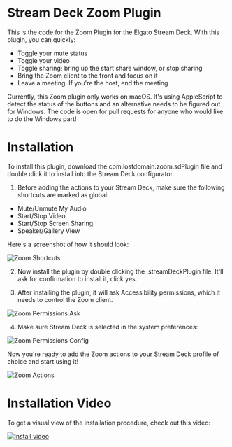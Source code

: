 # Stream Deck Zoom Plugin

This is the code for the Zoom Plugin for the Elgato Stream Deck. With this plugin, you can quickly:

* Toggle your mute status
* Toggle your video 
* Toggle sharing; bring up the start share window, or stop sharing
* Bring the Zoom client to the front and focus on it
* Leave a meeting. If you're the host, end the meeting

Currently, this Zoom plugin only works on macOS. It's using AppleScript to detect the status of the buttons and an alternative needs to be figured out for Windows. The code is open for pull requests for anyone who would like to do the Windows part!

# Installation

To install this plugin, download the com.lostdomain.zoom.sdPlugin file and double click it to install into the Stream Deck configurator. 

1. Before adding the actions to your Stream Deck, make sure the following shortcuts are marked as global:

* Mute/Unmute My Audio
* Start/Stop Video
* Start/Stop Screen Sharing
* Speaker/Gallery View

Here's a screenshot of how it should look:

![Zoom Shortcuts](doc/setup-zoom-shortcuts.png)

2. Now install the plugin by double clicking the .streamDeckPlugin file. It'll ask for confirmation to install it, click yes.

3. After installing the plugin, it will ask Accessibility permissions, which it needs to control the Zoom client.

![Zoom Permissions Ask](doc/setup-permissions-ask.png)

4. Make sure Stream Deck is selected in the system preferences:

![Zoom Permissions Config](doc/setup-permissions-config.png)

Now you're ready to add the Zoom actions to your Stream Deck profile of choice and start using it!

![Zoom Actions](doc/setup-streamdeck-zoom-actions.png)

# Installation Video

To get a visual view of the installation procedure, check out this video:

[![Install video](https://img.youtube.com/vi/qS38VADIKvM/0.jpg)](https://www.youtube.com/watch?v=qS38VADIKvM)